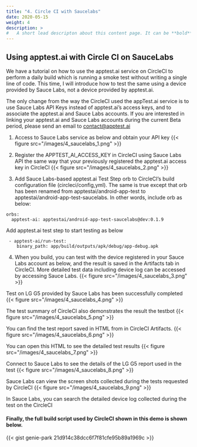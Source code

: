 ```yaml
---
title: "4. Circle CI with Saucelabs"
date: 2020-05-15
weight: 4
description: >
#   A short lead descripton about this content page. It can be **bold** or _italic_ and can be split over multiple paragraphs.
---
```


## Using apptest.ai with Circle CI on SauceLabs

We have a tutorial on how to use the apptest.ai service on CircleCI to perform a daily build which is running a smoke test without writing a single line of code. This time, I will introduce how to test the same using a device provided by Sauce Labs, not a device provided by apptest.ai.

The only change from the way the CircleCI used the appTest.ai service is to use Sauce Labs API Keys instead of apptest.ai’s access keys, and to associate the apptest.ai and Sauce Labs accounts. If you are interested in linking your apptest.ai and Sauce Labs accounts during the current Beta period, please send an email to [contact@apptest.ai](mailto:contact@apptest.ai)

1. Access to Sauce Labs service as below and obtain your API key
{{< figure src="/images/4_saucelabs_1.png" >}}

2. Register the APPTEST_AI_ACCESS_KEY in CircleCI using Sauce Labs API the same way that your previously registered the apptest.ai access key in CircleCI
{{< figure src="/images/4_saucelabs_2.png" >}}


3. Add Sauce Labs-based apptest.ai Test Step orb to CircleCI’s build configuration file (circleci/config,yml). The same is true except that orb has been renamed from apptestai/android-app-test to apptestai/android-app-test-saucelabs. In other words, include orb as below:
```
orbs:
  apptest-ai: apptestai/android-app-test-saucelabs@dev:0.1.9
```

Add apptest.ai test step to start testing as below
```
 - apptest-ai/run-test:
    binary_path: app/build/outputs/apk/debug/app-debug.apk
```

4. When you build, you can test with the device registered in your Sauce Labs account as below, and the result is saved in the Artifacts tab in CircleCI. More detailed test data including device log can be accessed by accessing Sauce Labs.
{{< figure src="/images/4_saucelabs_3.png" >}}


Test on LG G5 provided by Sauce Labs has been successfully completed
{{< figure src="/images/4_saucelabs_4.png" >}}


The test summary of CircleCI also demonstrates the result the testbot
{{< figure src="/images/4_saucelabs_5.png" >}}


You can find the test report saved in HTML from in CircleCI Artifacts.
{{< figure src="/images/4_saucelabs_6.png" >}}


You can open this HTML to see the detailed test results
{{< figure src="/images/4_saucelabs_7.png" >}}


Connect to Sauce Labs to see the details of the LG G5 report used in the test
{{< figure src="/images/4_saucelabs_8.png" >}}


Sauce Labs can view the screen shots collected during the tests requested by CircleCI
{{< figure src="/images/4_saucelabs_9.png" >}}


In Sauce Labs, you can search the detailed device log collected during the test on the CircleCI


#### Finally, the full build script used by CircleCI shown in this demo is shown below.

{{< gist genie-park 21d914c38dcc6f7f81cfe95b89a1969c >}}

